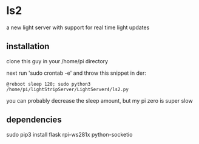 # ls2
a new light server with support for real time light updates

## installation

clone this guy in your /home/pi directory

next run 'sudo crontab -e' and throw this snippet in der: 
    
    @reboot sleep 120; sudo python3 /home/pi/lightStripServer/LightServer4/ls2.py
    
you can probably decrease the sleep amount, but my pi zero is super slow

## dependencies

  sudo pip3 install flask rpi-ws281x python-socketio
